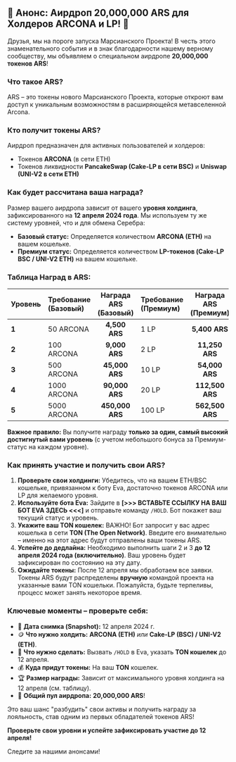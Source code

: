 ## 🚀 Анонс: Аирдроп 20,000,000 ARS для Холдеров ARCONA и LP! 🚀

Друзья, мы на пороге запуска Марсианского Проекта! В честь этого знаменательного события и в знак благодарности нашему верному сообществу, мы объявляем о специальном аирдропе **20,000,000 токенов ARS**!

### Что такое ARS?

ARS – это токены нового Марсианского Проекта, которые откроют вам доступ к уникальным возможностям в расширяющейся метавселенной Arcona.

### Кто получит токены ARS?

Аирдроп предназначен для активных пользователей и холдеров:
*   Токенов **ARCONA** (в сети ETH)
*   Токенов ликвидности **PancakeSwap (Cake-LP в сети BSC)** и **Uniswap (UNI-V2 в сети ETH)**

### Как будет рассчитана ваша награда?

Размер вашего аирдропа зависит от вашего **уровня холдинга**, зафиксированного на **12 апреля 2024 года**. Мы используем ту же систему уровней, что и для обмена Серебра:

*   **Базовый статус:** Определяется количеством **ARCONA (ETH)** на вашем кошельке.
*   **Премиум статус:** Определяется количеством **LP-токенов (Cake-LP BSC / UNI-V2 ETH)** на вашем кошельке.

### Таблица Наград в ARS:

| Уровень | Требование (Базовый) | Награда ARS (Базовый) | Требование (Премиум) | Награда ARS (Премиум) |
| :------ | :--------------------- | :--------------------: | :--------------------- | :---------------------: |
| **1**   | 50 ARCONA              |    **4,500 ARS**       | 1 LP                   |     **5,400 ARS**       |
| **2**   | 100 ARCONA             |    **9,000 ARS**       | 2 LP                   |    **11,250 ARS**       |
| **3**   | 500 ARCONA             |   **45,000 ARS**       | 10 LP                  |    **54,000 ARS**       |
| **4**   | 1000 ARCONA            |   **90,000 ARS**       | 20 LP                  |   **112,500 ARS**       |
| **5**   | 5000 ARCONA            |  **450,000 ARS**       | 100 LP                 |   **562,500 ARS**       |

**Важное правило:** Вы получите награду **только за один, самый высокий достигнутый вами уровень** (с учетом небольшого бонуса за Премиум-статус на каждом уровне).

### Как принять участие и получить свои ARS?

1.  **Проверьте свои холдинги:** Убедитесь, что на вашем ETH/BSC кошельке, привязанном к боту Eva, достаточно токенов ARCONA или LP для желаемого уровня.
2.  **Используйте бота Eva:** Зайдите в **[>>> ВСТАВЬТЕ ССЫЛКУ НА ВАШ БОТ EVA ЗДЕСЬ <<<]** и отправьте команду `/HOLD`. Бот покажет ваш текущий статус и уровень.
3.  **Укажите ваш TON кошелек:** ВАЖНО! Бот запросит у вас адрес кошелька в сети **TON (The Open Network)**. Введите его внимательно – именно на этот адрес будут отправлены ваши токены ARS.
4.  **Успейте до дедлайна:** Необходимо выполнить шаги 2 и 3 **до 12 апреля 2024 года (включительно)**. Ваш уровень будет зафиксирован по состоянию на эту дату.
5.  **Ожидайте токены:** После 12 апреля мы обработаем все заявки. Токены ARS будут распределены **вручную** командой проекта на указанные вами TON кошельки. Пожалуйста, будьте терпеливы, процесс может занять некоторое время.

### Ключевые моменты – проверьте себя:

*   📅 **Дата снимка (Snapshot):** 12 апреля 2024 г.
*   🪙 **Что нужно холдить:** **ARCONA (ETH)** *или* **Cake-LP (BSC) / UNI-V2 (ETH)**.
*   🤖 **Что нужно сделать:** Вызвать `/HOLD` в Eva, указать **TON кошелек** до 12 апреля.
*   💰 **Куда придут токены:** На ваш **TON** кошелек.
*   🏆 **Размер награды:** Зависит от максимального уровня холдинга на 12 апреля (см. таблицу).
*   🎁 **Общий пул аирдропа:** **20,000,000 ARS**!

Это ваш шанс "разбудить" свои активы и получить награду за лояльность, став одним из первых обладателей токенов ARS!

**Проверьте свои уровни и успейте зафиксировать участие до 12 апреля!**

Следите за нашими анонсами!
